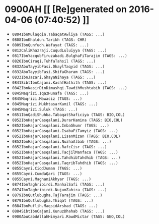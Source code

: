 # 0900AH [[ [Re]generated on 2016-04-06 (07:40:52) ]]

* `0804IbnMulaqqin.TabaqatAwliya (TAGS: ...)`
* `0808IbnKhaldun.Tarikh (TAGS: CHR)`
* `0809IbnQunfudh.Wafayat (TAGS: ...)`
* `0812CaliKhazraji.CuqudLuluiyya (TAGS: ...)`
* `0817IbnYacqubFiruzabadi.BulghaFiTarajim (TAGS: ...)`
* `0826IbnCiraqi.TuhfaTahsil (TAGS: ...)`
* `0832AbuTayyibFasi.DhaylTaqyid (TAGS: ...)`
* `0832AbuTayyibFasi.ShifaGharam (TAGS: ...)`
* `0833IbnJazari.GhayaNihaya (TAGS: ...)`
* `0841SibtIbnCajami.KashfHathith (TAGS: ...)`
* `0842IbnNasirDinDimashqi.TawdihMushtabih (TAGS: ...)`
* `0845Maqrizi.IqazHunafa (TAGS: ...)`
* `0845Maqrizi.Mawaciz (TAGS: ...)`
* `0845Maqrizi.MukhtasarKamil (TAGS: ...)`
* `0845Maqrizi.Suluk (TAGS: ...)`
* `0851IbnQadiShuhba.TabaqatShaficiya (TAGS: BIO,COL)`
* `0852IbnHajarCasqalani.DurarKamina (TAGS: BIO,COL)`
* `0852IbnHajarCasqalani.InbaGhumr (TAGS: ...)`
* `0852IbnHajarCasqalani.IsabaFiTamyiz (TAGS: ...)`
* `0852IbnHajarCasqalani.LisanMizan (TAGS: BIO,COL)`
* `0852IbnHajarCasqalani.NuzhaAlbab (TAGS: ...)`
* `0852IbnHajarCasqalani.RafcCisr (TAGS: ...)`
* `0852IbnHajarCasqalani.TacjilManfaca (TAGS: ...)`
* `0852IbnHajarCasqalani.TahdhibTahdhib (TAGS: ...)`
* `0852IbnHajarCasqalani.TaqribTahdhib (TAGS: ...)`
* `0855Cayni.CiqdJuman (TAGS: ...)`
* `0855Cayni.CumdaQari (TAGS: ...)`
* `0855Cayni.MaghaniAkhyar (TAGS: ...)`
* `0874IbnTaghribirdi.ManhalSafi (TAGS: ...)`
* `0874IbnTaghribirdi.NujumZahira (TAGS: ...)`
* `0879IbnQutlubugha.TajTarajim (TAGS: ...)`
* `0879IbnQutlubugha.Thiqat (TAGS: ...)`
* `0884IbnMuflih.MaqsidArshad (TAGS: ...)`
* `0884SibtIbnCajami.KunuzDhahab (TAGS: ...)`
* `0900AbuCabdAllahHimyari.RawdMictar (TAGS: GEO,COL)`
